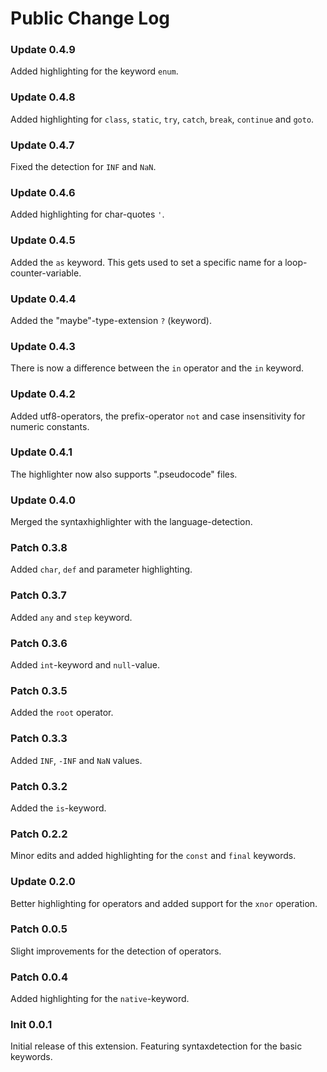 # Public Change Log

### Update 0.4.9
Added highlighting for the keyword `enum`. 

### Update 0.4.8
Added highlighting for `class`, `static`, `try`, `catch`, `break`, `continue` and `goto`. 

### Update 0.4.7
Fixed the detection for `INF` and `NaN`. 

### Update 0.4.6
Added highlighting for char-quotes `'`.  

### Update 0.4.5
Added the `as` keyword. This gets used to set a specific name for a loop-counter-variable.  

### Update 0.4.4
Added the "maybe"-type-extension `?` (keyword). 

### Update 0.4.3
There is now a difference between the `in` operator and the `in` keyword.

### Update 0.4.2
Added utf8-operators, the prefix-operator `not` and case insensitivity for numeric constants.

### Update 0.4.1
The highlighter now also supports ".pseudocode" files.

### Update 0.4.0
Merged the syntaxhighlighter with the language-detection.

### Patch 0.3.8
Added `char`, `def` and parameter highlighting.

### Patch 0.3.7
Added `any` and `step` keyword.

### Patch 0.3.6
Added `int`-keyword and `null`-value.

### Patch 0.3.5
Added the `root` operator.

### Patch 0.3.3
Added `INF`, `-INF` and `NaN` values.

### Patch 0.3.2
Added the `is`-keyword.

### Patch 0.2.2
Minor edits and added highlighting for the `const` and `final` keywords.

### Update 0.2.0
Better highlighting for operators and added support for the `xnor` operation.

### Patch 0.0.5
Slight improvements for the detection of operators.

### Patch 0.0.4
Added highlighting for the `native`-keyword. 

### Init 0.0.1
Initial release of this extension. 
Featuring syntaxdetection for the basic keywords.